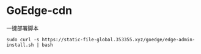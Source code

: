 # GoEdge-cdn

一键部署脚本

```
sudo curl -s https://static-file-global.353355.xyz/goedge/edge-admin-install.sh | bash
```

